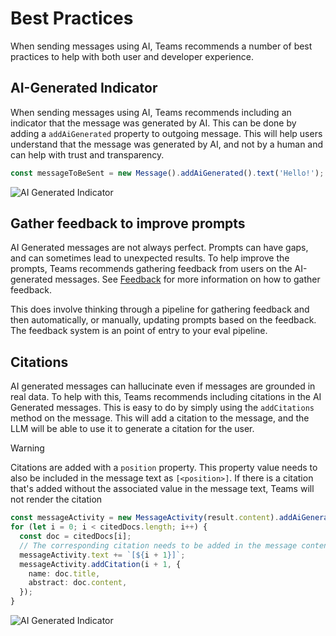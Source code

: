 # Best Practices

When sending messages using AI, Teams recommends a number of best practices to help with both user and developer experience.

## AI-Generated Indicator

When sending messages using AI, Teams recommends including an indicator that the message was generated by AI. This can be done by adding a `addAiGenerated` property to outgoing message. This will help users understand that the message was generated by AI, and not by a human and can help with trust and transparency.

```typescript
const messageToBeSent = new Message().addAiGenerated().text('Hello!');
```

![AI Generated Indicator](~/assets/screenshots/ai-generated.gif)

## Gather feedback to improve prompts

AI Generated messages are not always perfect. Prompts can have gaps, and can sometimes lead to unexpected results. To help improve the prompts, Teams recommends gathering feedback from users on the AI-generated messages. See [Feedback](../feedback) for more information on how to gather feedback.

This does involve thinking through a pipeline for gathering feedback and then automatically, or manually, updating prompts based on the feedback. The feedback system is an point of entry to your eval pipeline.

## Citations

AI generated messages can hallucinate even if messages are grounded in real data. To help with this, Teams recommends including citations in the AI Generated messages. This is easy to do by simply using the `addCitations` method on the message. This will add a citation to the message, and the LLM will be able to use it to generate a citation for the user.

> [!WARNING]
> Citations are added with a `position` property. This property value needs to also be included in the message text as `[<position>]`. If there is a citation that's added without the associated value in the message text, Teams will not render the citation

```ts
const messageActivity = new MessageActivity(result.content).addAiGenerated();
for (let i = 0; i < citedDocs.length; i++) {
  const doc = citedDocs[i];
  // The corresponding citation needs to be added in the message content
  messageActivity.text += `[${i + 1}]`;
  messageActivity.addCitation(i + 1, {
    name: doc.title,
    abstract: doc.content,
  });
}
```

![AI Generated Indicator](~/assets/screenshots/citation.gif)